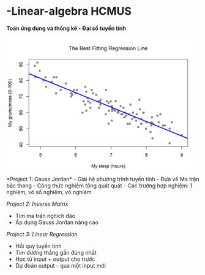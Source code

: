 # -Linear-algebra HCMUS
**Toán ứng dụng và thống kê - Đại số tuyến tính**

<img src = ".\image\abc.png">
*Project 1: Gauss Jordan*
- Giải hệ phương trình tuyến tính 
- Đưa về Ma trận bậc thang
- Công thức nghiệm tổng quát quát
- Các trường hợp nghiệm: 1 nghiệm, vô số nghiệm, vô nghiệm.

*Project 2: Inverse Matrix*
- Tìm ma trận nghịch đảo
- Áp dụng Gauss Jordan nâng cao

*Project 3: Linear Regression*
- Hồi quy tuyến tính
- Tìm đường thẳng gần đúng nhất
- Học từ input + output cho trước
- Dự đoán output - qua một input mới 